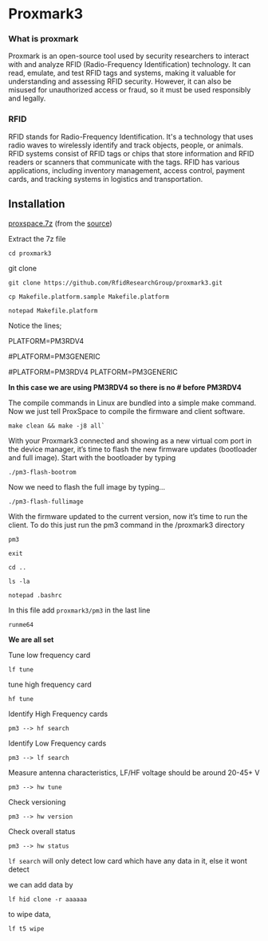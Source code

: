 # Proxmark3

### What is proxmark 
Proxmark is an open-source tool used by security researchers to interact with and analyze RFID (Radio-Frequency Identification) technology. It can read, emulate, and test RFID tags and systems, making it valuable for understanding and assessing RFID security. However, it can also be misused for unauthorized access or fraud, so it must be used responsibly and legally. 
### RFID
RFID stands for Radio-Frequency Identification. It's a technology that uses radio waves to wirelessly identify and track objects, people, or animals. RFID systems consist of RFID tags or chips that store information and RFID readers or scanners that communicate with the tags. RFID has various applications, including inventory management, access control, payment cards, and tracking systems in logistics and transportation. 

## Installation
[proxspace.7z](https://github.com/Gator96100/ProxSpace/releases/download/v3.11/ProxSpace.7z) (from the [source](https://forum.dangerousthings.com/t/getting-started-with-the-proxmark3-easy/9050))


Extract the 7z file

```
cd proxmark3
```

git clone

```
git clone https://github.com/RfidResearchGroup/proxmark3.git
```

```
cp Makefile.platform.sample Makefile.platform
```

```
notepad Makefile.platform
```

Notice the lines;

PLATFORM=PM3RDV4

#PLATFORM=PM3GENERIC


#PLATFORM=PM3RDV4
PLATFORM=PM3GENERIC

**In this case we are using PM3RDV4 so there is no # before PM3RDV4**

The compile commands in Linux are bundled into a simple make command. Now we just tell ProxSpace to compile the firmware and client software.

```
make clean && make -j8 all`
```

With your Proxmark3 connected and showing as a new virtual com port in the device manager, it’s time to flash the new firmware updates (bootloader and full image). Start with the bootloader by typing

```
./pm3-flash-bootrom
```
Now we need to flash the full image by typing…

```
./pm3-flash-fullimage
```

With the firmware updated to the current version, now it’s time to run the client. To do this just run the pm3 command in the /proxmark3 directory

```
pm3
```

```
exit
```

```
cd ..
```

```
ls -la
```

```
notepad .bashrc
```

In this file add ``proxmark3/pm3`` in the last line

```
runme64
```


**We are all set**

Tune low frequency card

```
lf tune
```

tune high frequency card 

```
hf tune
```


Identify High Frequency cards
```
pm3 --> hf search
```

Identify Low Frequency cards
```
pm3 --> lf search
```

Measure antenna characteristics, LF/HF voltage should be around 20-45+ V
```
pm3 --> hw tune
```

Check versioning
```
pm3 --> hw version
```

Check overall status
```
pm3 --> hw status
```

``lf search`` will only detect low card which have any data in it, else it wont detect

we can add data by 

```
lf hid clone -r aaaaaa
```

 to wipe data,

```
lf t5 wipe
```





